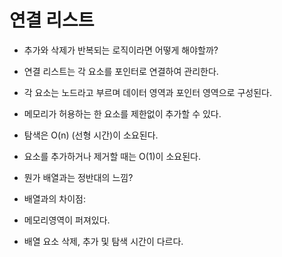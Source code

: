 # 연결 리스트

- 추가와 삭제가 반복되는 로직이라면 어떻게 해야할까?

- 연결 리스트는 각 요소를 포인터로 연결하여 관리한다.
- 각 요소는 노드라고 부르며 데이터 영역과 포인터 영역으로 구성된다.

- 메모리가 허용하는 한 요소를 제한없이 추가할 수 있다.
- 탐색은 O(n) (선형 시간)이 소요된다.
- 요소를 추가하거나 제거할 때는 O(1)이 소요된다.
- 뭔가 배열과는 정반대의 느낌?

- 배열과의 차이점:
- 메모리영역이 퍼져있다.
- 배열 요소 삭제, 추가 및 탐색 시간이 다르다.

